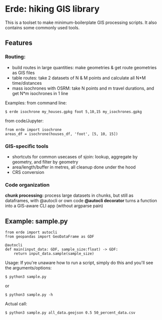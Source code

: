 # Erde: hiking GIS library

This is a toolset to make minimum-boilerplate GIS processing scripts. It also contains some commonly used tools.

## Features

### Routing:

* build routes in large quantities: make geometries & get route geometries as GIS files
* table routes: take 2 datasets of N & M points and calculate all N\*M time/distances
* mass isochrones with OSRM: take N points and m travel durations, and get N\*m isochrones in 1 line

Examples: from command line:

    $ erde isochrone my_houses.gpkg foot 5,10,15 my_isochrones.gpkg

from code/Jupyter:

    from erde import isochrone
    areas_df = isochrone(houses_df, 'foot', [5, 10, 15])

### GIS-specific tools

* shortcuts for common usecases of sjoin: lookup, aggregate by geometry, and filter by geometry
* area/length/buffer in metres, all cleanup done under the hood
* CRS conversion

### Code organization

**chunk processing:** process large datasets in chunks, but still as dataframes, with @autocli or own code
**@autocli decorator** turns a function into a GIS-aware CLI app (without argparse pain)

## Example: sample.py

	from erde import autocli
	from geopandas import GeoDataFrame as GDF

	@autocli
	def main(input_data: GDF, sample_size:float) -> GDF:
		return input_data.sample(sample_size)

Usage: If you're unaware how to run a script, simply do this and you'll see the arguments/options:

    $ python3 sample.py

or

    $ python3 sample.py -h

Actual call:

    $ python3 sample.py all_data.geojson 0.5 50_percent_data.csv
